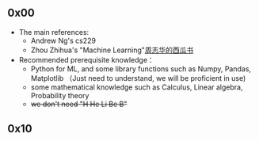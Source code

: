 ## 0x00

- The main references: 
    - Andrew Ng's cs229
    - Zhou Zhihua's "Machine Learning"[周志华的西瓜书](https://book.douban.com/subject/26708119/)
- Recommended prerequisite knowledge：
    - Python for ML, and some library functions such as Numpy, Pandas, Matplotlib （Just need to understand, we will be proficient in use)
    - some mathematical knowledge such as Calculus, Linear algebra, Probability theory
    - ~~we don't need "H He Li Be B"~~

## 0x10